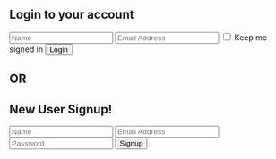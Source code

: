 <section id="form"><!--form-->
		<div class="container">
			<div class="row">
				<div class="col-sm-4 col-sm-offset-1">
					<div class="login-form"><!--login form-->
						<h2>Login to your account</h2>
						<form action="#">
							<input type="text" placeholder="Name" />
							<input type="email" placeholder="Email Address" />
							<span>
								<input type="checkbox" class="checkbox"> 
								Keep me signed in
							</span>
							<button type="submit" class="btn btn-default">Login</button>
						</form>
					</div><!--/login form-->
				</div>
				<div class="col-sm-1">
					<h2 class="or">OR</h2>
				</div>
				<div class="col-sm-4">
					<div class="signup-form"><!--sign up form-->
						<h2>New User Signup!</h2>
						<form action="#">
							<input type="text" placeholder="Name"/>
							<input type="email" placeholder="Email Address"/>
							<input type="password" placeholder="Password"/>
							<button type="submit" class="btn btn-default">Signup</button>
						</form>
					</div><!--/sign up form-->
				</div>
			</div>
		</div>
	</section><!--/form-->
<script>
$("br").remove();
</script>